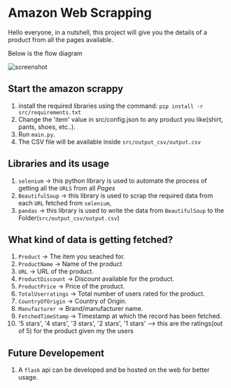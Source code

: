 <h1>Amazon Web Scrapping </h1>

Hello everyone, in a nutshell, this project will give you the details of a product from all the pages available.

Below is the flow diagram

![screenshot]([flow_diagram.png.png](https://github.com/deborshi99/amazon-web-scrapping/blob/master/flow_diagram.png))

<h2> Start the amazon scrappy </h2>

1. install the required libraries using the command: ```pip install -r src/requirements.txt```
2. Change the 'item' value in src/config.json to any product you like(shirt, pants, shoes, etc..).
3. Run ```main.py```.
4. The CSV file will be available inside ```src/output_csv/output.csv```

<h2>Libraries and its usage</h2>

1. ```selenium``` -> this python library is used to automate the process of getting all the ```URLS``` from all *Pages*
2. ```BeautifulSoup``` -> this library is used to scrap the required data from each ```URL``` fetched from ```selenium```,
3. ```pandas``` -> this library is used to write the data from ```BeautifulSoup``` to the Folder(```src/output_csv/output.csv```)

<h2>What kind of data is getting fetched?</h2>

1. ```Product``` -> The item you seached for.
2. ```ProductName``` -> Name of the product
3. ```URL``` -> URL of the product.
4. ```ProductDiscount``` -> Discount available for the product.
5. ```ProductPrice``` -> Price of the product.
6. ```TotalUserratings``` -> Total number of users rated for the product.
7. ```CountryOfOrigin``` -> Country of Origin.
8. ```Manufacturer``` -> Brand/manufacturer name.
9. ```FetchedTimeStamp``` -> Timestamp at which the record has been fetched.
10. '5 stars', '4 stars', '3 stars', '2 stars', '1 stars' --> this are the ratings(out of 5) for the product given my the users

<h2>Future Developement</h2>

1. A ```flask``` api can be developed and be hosted on the web for better usage.
